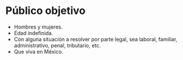# Público objetivo

* Hombres y mujeres.
* Edad indefinida.
* Con alguna situación a resolver por parte legal, sea laboral, familiar, administrativo, penal, tributario, etc.
* Que viva en México.
